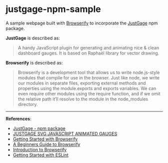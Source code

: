 # justgage-npm-sample

A sample webpage built with [Browserify](https://www.npmjs.com/package/browserify) to incorporate the [JustGage](https://www.npmjs.com/package/justgage) npm package.

**JustGage** is described as:
> A handy JavaScript plugin for generating and animating nice & clean dashboard gauges. It is based on Raphaël library for vector drawing.

**Browserify** is described as:
> Browserify is a development tool that allows us to write node.js-style modules that compile for use in the browser. Just like node, we write our modules in separate files, exporting external methods and properties using the module.exports and exports variables. We can even require other modules using the require function, and if we omit the relative path it’ll resolve to the module in the node_modules directory.

---

**References**:
- [JustGage - npm package](https://www.npmjs.com/package/justgage)
- [JUSTGAGE SVG JAVASCRIPT ANIMATED GAUGES](https://www.queness.com/post/12248/justgage-svg-javascript-animated-gauges)
- [Getting Started with Browserify](https://scotch.io/tutorials/getting-started-with-browserify)
- [A Beginners Guide to Browserify](https://medium.com/@christopherphillips_88739/a-beginners-guide-to-browserify-1170a724ceb2)
- [Introduction to Browserify](http://blakeembrey.com/articles/2013/09/introduction-to-browserify/)
- [Getting Started with ESLint](https://eslint.org/docs/user-guide/getting-started)
